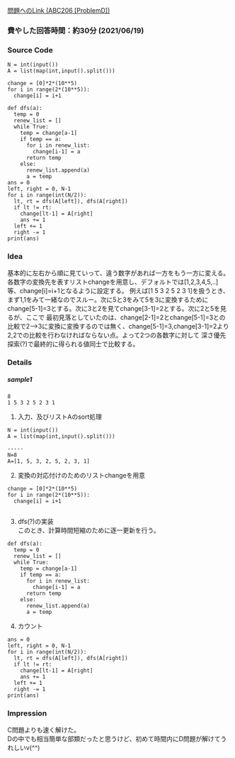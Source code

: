 [問題へのLink (ABC206 [ProblemD])](https://atcoder.jp/contests/abc206/tasks/abc206_d)
### 費やした回答時間：約30分 (2021/06/19) ###
### Source Code ###
```
N = int(input())
A = list(map(int,input().split()))
 
change = [0]*2*(10**5)
for i in range(2*(10**5)):
  change[i] = i+1
  
def dfs(a):
  temp = 0
  renew_list = []
  while True:
    temp = change[a-1]
    if temp == a:
      for i in renew_list:
        change[i-1] = a 
      return temp
    else:
      renew_list.append(a)
      a = temp
ans = 0      
left, right = 0, N-1  
for i in range(int(N/2)):
  lt, rt = dfs(A[left]), dfs(A[right])
  if lt != rt:
    change[lt-1] = A[right]
    ans += 1
  left += 1
  right -= 1
print(ans)
```

### Idea ###
基本的に左右から順に見ていって、違う数字があれば一方をもう一方に変える。各数字の変換先を表すリストchangeを用意し、デフォルトでは[1,2,3,4,5,..]等、change[i]=i+1となるように設定する。
例えば[1 5 3 2 5 2 3 1]を扱うとき、まず1,1をみて一緒なのでスルー。次に5と3をみて5を3に変換するためにchange[5-1]=3とする。次に3と2を見てchange[3-1]=2とする。次に2と5を見るが、ここで
最初見落としていたのは、change[2-1]=2とchange[5-1]=3との比較で2-->3に変換に変換するのでは無く、change[5-1]=3,change[3-1]=2より2,2での比較を行わなければならない点。よって2つの各数字に対して
深さ優先探索(?)で最終的に得られる値同士で比較する。
### Details ###
##### sample1 #####
```
8
1 5 3 2 5 2 3 1
```

1. 入力、及びリストAのsort処理
```
N = int(input())
A = list(map(int,input().split()))

-----
N=8
A=[1, 5, 3, 2, 5, 2, 3, 1]
```
2. 変換の対応付けのためのリストchangeを用意  

```
change = [0]*2*(10**5)
for i in range(2*(10**5)):
  change[i] = i+1
 
```

3. dfs(?)の実装  
このとき、計算時間短縮のために逐一更新を行う。
```
def dfs(a):
  temp = 0
  renew_list = []
  while True:
    temp = change[a-1]
    if temp == a:
      for i in renew_list:
        change[i-1] = a 
      return temp
    else:
      renew_list.append(a)
      a = temp
```

4. カウント
```
ans = 0
left, right = 0, N-1  
for i in range(int(N/2)):
  lt, rt = dfs(A[left]), dfs(A[right])
  if lt != rt:
    change[lt-1] = A[right]
    ans += 1
  left += 1
  right -= 1
print(ans)
```

### Impression ###
C問題よりも速く解けた。  
Dの中でも相当簡単な部類だったと思うけど、初めて時間内にD問題が解けてうれしいv(^^)
